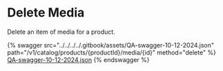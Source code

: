 # Delete Media

Delete an item of media for a product.

{% swagger src="../../../../.gitbook/assets/QA-swagger-10-12-2024.json" path="/v1/catalog/products/{productId}/media/{id}" method="delete" %}
[QA-swagger-10-12-2024.json](../../../../.gitbook/assets/QA-swagger-10-12-2024.json)
{% endswagger %}
